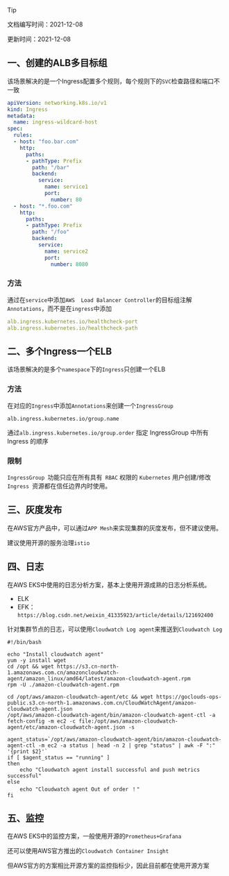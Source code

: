 > [!TIP]
>
> 文档编写时间：2021-12-08
>
> 更新时间：2021-12-08

## 一、创建的ALB多目标组

该场景解决的是一个Ingress配置多个规则，每个规则下的`SVC`检查路径和端口不一致

```yaml
apiVersion: networking.k8s.io/v1
kind: Ingress
metadata:
  name: ingress-wildcard-host
spec:
  rules:
  - host: "foo.bar.com"
    http:
      paths:
      - pathType: Prefix
        path: "/bar"
        backend:
          service:
            name: service1
            port:
              number: 80
  - host: "*.foo.com"
    http:
      paths:
      - pathType: Prefix
        path: "/foo"
        backend:
          service:
            name: service2
            port:
              number: 8080
```

### 方法

通过在`service`中添加`AWS  Load Balancer Controller`的目标组注解`Annotations`，而不是在`ingress`中添加 

```yaml
alb.ingress.kubernetes.io/healthcheck-port
alb.ingress.kubernetes.io/healthcheck-path
```

## 二、多个Ingress一个ELB

该场景解决的是多个`namespace`下的`Ingress`只创建一个ELB

### 方法

在对应的`Ingress`中添加`Annotations`来创建一个`IngressGroup`

```
alb.ingress.kubernetes.io/group.name
```

通过`alb.ingress.kubernetes.io/group.order` 指定 IngressGroup 中所有 Ingress 的顺序

### 限制

`IngressGroup `功能只应在所有具有` RBAC` 权限的 `Kubernetes` 用户创建/修改`Ingress `资源都在信任边界内时使用。

## 三、灰度发布

在AWS官方产品中，可以通过`APP Mesh`来实现集群的灰度发布，但不建议使用。

建议使用开源的服务治理`istio`

## 四、日志

在AWS EKS中使用的日志分析方案，基本上使用开源成熟的日志分析系统。

- ELK
- EFK：`https://blog.csdn.net/weixin_41335923/article/details/121692400`

针对集群节点的日志，可以使用`Cloudwatch Log agent`来推送到`Cloudwatch Log`

```shell
#!/bin/bash

echo "Install cloudwatch agent"
yum -y install wget
cd /opt && wget https://s3.cn-north-1.amazonaws.com.cn/amazoncloudwatch-agent/amazon_linux/amd64/latest/amazon-cloudwatch-agent.rpm
rpm -U ./amazon-cloudwatch-agent.rpm

cd /opt/aws/amazon-cloudwatch-agent/etc && wget https://goclouds-ops-public.s3.cn-north-1.amazonaws.com.cn/CloudWatchAgent/amazon-cloudwatch-agent.json
/opt/aws/amazon-cloudwatch-agent/bin/amazon-cloudwatch-agent-ctl -a fetch-config -m ec2 -c file:/opt/aws/amazon-cloudwatch-agent/etc/amazon-cloudwatch-agent.json -s

agent_status=`/opt/aws/amazon-cloudwatch-agent/bin/amazon-cloudwatch-agent-ctl -m ec2 -a status | head -n 2 | grep "status" | awk -F ":" '{print $2}'`
if [ $agent_status == "running" ]
then
    echo "Cloudwatch agent install successful and push metrics successful"
else
    echo "Cloudwatch agent Out of order ！"
fi
```

## 五、监控

在AWS EKS中的监控方案，一般使用开源的`Prometheus+Grafana`

还可以使用AWS官方推出的`Cloudwatch Container Insight`

但AWS官方的方案相比开源方案的监控指标少，因此目前都在使用开源方案